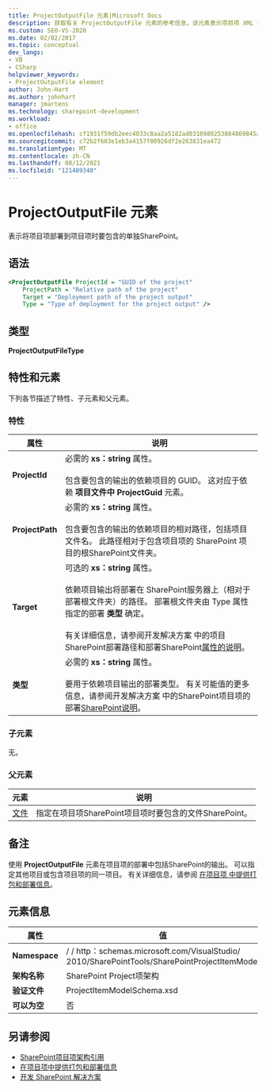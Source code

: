 ```yaml
---
title: ProjectOutputFile 元素|Microsoft Docs
description: 获取有关 ProjectOutputFile 元素的参考信息，该元素表示项目项 XML 架构引用中SharePoint项目的输出。
ms.custom: SEO-VS-2020
ms.date: 02/02/2017
ms.topic: conceptual
dev_langs:
- VB
- CSharp
helpviewer_keywords:
- ProjectOutputFile element
author: John-Hart
ms.author: johnhart
manager: jmartens
ms.technology: sharepoint-development
ms.workload:
- office
ms.openlocfilehash: cf1931f59db2eec4033c8aa2a5182ad0310989253884869845a334091bb01c5a
ms.sourcegitcommit: c72b2f603e1eb3a4157f00926df2e263831ea472
ms.translationtype: MT
ms.contentlocale: zh-CN
ms.lasthandoff: 08/12/2021
ms.locfileid: "121409340"
---
```

# <a name="projectoutputfile-element"></a>ProjectOutputFile 元素
  表示将项目项部署到项目项时要包含的单独SharePoint。

## <a name="syntax"></a>语法

```xml
<ProjectOutputFile ProjectId = "GUID of the project"
    ProjectPath = "Relative path of the project"
    Target = "Deployment path of the project output"
    Type = "Type of deployment for the project output" />
```

## <a name="type"></a>类型
 **ProjectOutputFileType**

## <a name="attributes-and-elements"></a>特性和元素
 下列各节描述了特性、子元素和父元素。

### <a name="attributes"></a>特性

|属性|说明|
|---------------|-----------------|
|**ProjectId**|必需的 **xs：string** 属性。<br /><br /> 包含要包含的输出的依赖项目的 GUID。 这对应于依赖 **项目文件中 ProjectGuid** 元素。|
|**ProjectPath**|必需的 **xs：string** 属性。<br /><br /> 包含要包含的输出的依赖项目的相对路径，包括项目文件名。 此路径相对于包含项目项的 SharePoint 项目的根SharePoint文件夹。|
|**Target**|可选的 **xs：string** 属性。<br /><br /> 依赖项目输出将部署在 SharePoint服务器上（相对于部署根文件夹）的路径。 部署根文件夹由 Type 属性指定的部署 **类型** 确定。<br /><br /> 有关详细信息，请参阅开发解决方案 中的项目SharePoint部署路径和部署SharePoint[属性的说明](../sharepoint/developing-sharepoint-solutions.md)。|
|**类型**|必需的 **xs：string** 属性。<br /><br /> 要用于依赖项目输出的部署类型。 有关可能值的更多信息，请参阅开发解决方案 中的SharePoint项目项的部署[SharePoint说明](../sharepoint/developing-sharepoint-solutions.md)。|

### <a name="child-elements"></a>子元素
 无。

### <a name="parent-elements"></a>父元素

|元素|说明|
|-------------|-----------------|
|[文件](../sharepoint/files-element.md)|指定在项目项SharePoint项目项时要包含的文件SharePoint。|

## <a name="remarks"></a>备注
 使用 **ProjectOutputFile** 元素在项目项的部署中包括SharePoint的输出。 可以指定其他项目或包含项目项的同一项目。 有关详细信息，请参阅 [在项目项 中提供打包和部署信息](../sharepoint/providing-packaging-and-deployment-information-in-project-items.md)。

## <a name="element-information"></a>元素信息

|属性|值|
|-|-|
|**Namespace**|\/ \/ http：schemas.microsoft.com/VisualStudio/<br>2010/SharePointTools/SharePointProjectItemModel|
|**架构名称**|SharePoint Project项架构|
|**验证文件**|ProjectItemModelSchema.xsd|
|**可以为空**|否|

## <a name="see-also"></a>另请参阅
- [SharePoint项目项架构引用](../sharepoint/sharepoint-project-item-schema-reference.md)
- [在项目项中提供打包和部署信息](../sharepoint/providing-packaging-and-deployment-information-in-project-items.md)
- [开发 SharePoint 解决方案](../sharepoint/developing-sharepoint-solutions.md)
